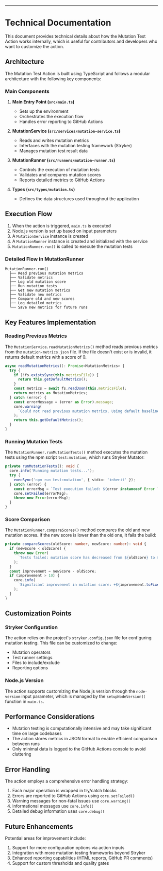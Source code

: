 ---

# Technical Documentation

This document provides technical details about how the Mutation Test Action
works internally, which is useful for contributors and developers who want to
customize the action.

## Architecture

The Mutation Test Action is built using TypeScript and follows a modular
architecture with the following key components:

### Main Components

1. **Main Entry Point (`src/main.ts`)**

   - Sets up the environment
   - Orchestrates the execution flow
   - Handles error reporting to GitHub Actions

2. **MutationService (`src/services/mutation-service.ts`)**

   - Reads and writes mutation metrics
   - Interfaces with the mutation testing framework (Stryker)
   - Manages mutation test result data

3. **MutationRunner (`src/runners/mutation-runner.ts`)**

   - Controls the execution of mutation tests
   - Validates and compares mutation scores
   - Reports detailed metrics to GitHub Actions

4. **Types (`src/types/mutation.ts`)**
   - Defines the data structures used throughout the application

## Execution Flow

1. When the action is triggered, `main.ts` is executed
2. Node.js version is set up based on input parameters
3. A `MutationService` instance is created
4. A `MutationRunner` instance is created and initialized with the service
5. `MutationRunner.run()` is called to execute the mutation tests

### Detailed Flow in MutationRunner

```text
MutationRunner.run()
  ├── Read previous mutation metrics
  ├── Validate metrics
  ├── Log old mutation score
  ├── Run mutation tests
  ├── Get new mutation metrics
  ├── Validate new metrics
  ├── Compare old and new scores
  ├── Log detailed metrics
  └── Save new metrics for future runs
```

## Key Features Implementation

### Reading Previous Metrics

The `MutationService.readMutationMetrics()` method reads previous metrics from
the `mutation-metrics.json` file. If the file doesn't exist or is invalid, it
returns default metrics with a score of 0.

```typescript
async readMutationMetrics(): Promise<MutationMetrics> {
  try {
    if (!fs.existsSync(this.metricsFile)) {
      return this.getDefaultMetrics();
    }
    const metrics = await fs.readJson(this.metricsFile);
    return metrics as MutationMetrics;
  } catch (error) {
    const errorMessage = (error as Error).message;
    core.warning(
      `Could not read previous mutation metrics. Using default baseline. ${errorMessage}`
    );
    return this.getDefaultMetrics();
  }
}
```

### Running Mutation Tests

The `MutationRunner.runMutationTests()` method executes the mutation tests using
the npm script `test:mutation`, which runs Stryker Mutator:

```typescript
private runMutationTests(): void {
  core.info('Running mutation tests...');
  try {
    execSync('npm run test:mutation', { stdio: 'inherit' });
  } catch (error) {
    const errorMsg = `Test execution failed: ${error instanceof Error ? error.message : 'unknown error'}`;
    core.setFailed(errorMsg);
    throw new Error(errorMsg);
  }
}
```

### Score Comparison

The `MutationRunner.compareScores()` method compares the old and new mutation
scores. If the new score is lower than the old one, it fails the build:

```typescript
private compareScores(oldScore: number, newScore: number): void {
  if (newScore < oldScore) {
    throw new Error(
      `Tests failed: mutation score has decreased from ${oldScore} to ${newScore}`
    );
  }
  const improvement = newScore - oldScore;
  if (improvement > 10) {
    core.info(
      `Significant improvement in mutation score: +${improvement.toFixed(2)} points!`
    );
  }
}
```

## Customization Points

### Stryker Configuration

The action relies on the project's `stryker.config.json` file for configuring
mutation testing. This file can be customized to change:

- Mutation operators
- Test runner settings
- Files to include/exclude
- Reporting options

### Node.js Version

The action supports customizing the Node.js version through the `node-version`
input parameter, which is managed by the `setupNodeVersion()` function in
`main.ts`.

## Performance Considerations

- Mutation testing is computationally intensive and may take significant time on
  large codebases
- The action stores metrics in JSON format to enable efficient comparison
  between runs
- Only minimal data is logged to the GitHub Actions console to avoid cluttering

## Error Handling

The action employs a comprehensive error handling strategy:

1. Each major operation is wrapped in try/catch blocks
2. Errors are reported to GitHub Actions using `core.setFailed()`
3. Warning messages for non-fatal issues use `core.warning()`
4. Informational messages use `core.info()`
5. Detailed debug information uses `core.debug()`

## Future Enhancements

Potential areas for improvement include:

1. Support for more configuration options via action inputs
2. Integration with more mutation testing frameworks beyond Stryker
3. Enhanced reporting capabilities (HTML reports, GitHub PR comments)
4. Support for custom thresholds and quality gates
